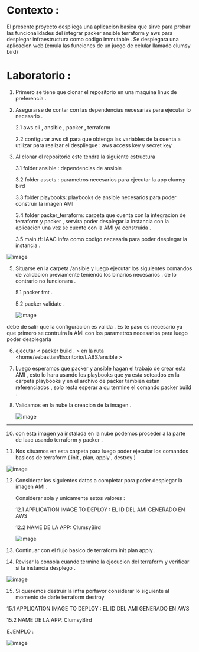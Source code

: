 # Contexto :

El presente proyecto despliega una aplicacion basica que sirve para probar las funcionalidades del integrar packer ansible terraform y aws para desplegar infraestructura como codigo immutable . Se desplegara una aplicacion web (emula las funciones de un juego de celular llamado clumsy bird) 

# Laboratorio :
1. Primero se tiene que clonar el repositorio en una maquina linux de preferencia .
2. Asegurarse de contar con las dependencias necesarias para ejecutar lo necesario .
   
   2.1 aws cli , ansible , packer , terraform

   2.2 configurar aws cli para que obtenga las variables de la cuenta a utilizar para realizar el despliegue : aws access key y secret key . 

4. Al clonar el repositorio este tendra la siguiente estructura
   
   3.1 folder ansible : dependencias de ansible
   
   3.2 folder assets : parametros necesarios para ejecutar la app clumsy bird

   3.3 folder playbooks: playbooks de ansible necesarios para poder construir la imagen AMI
   
   3.4 folder packer_terraform: carpeta que cuenta con la integracion de terraform y packer , servira poder desplegar la instancia con la aplicacion una vez se cuente con la AMI ya construida .

   3.5 main.tf: IAAC infra como codigo necesaria para poder desplegar la instancia . 
   
![image](https://github.com/user-attachments/assets/2b512e89-52cf-478d-87ad-ef813a0877d7)


5. Situarse en la carpeta /ansible y luego ejecutar los siguientes comandos de validacion previamente teniendo los binarios necesarios . de lo contrario no funcionara .

   5.1 packer fmt .
   
   5.2 packer validate .


   ![image](https://github.com/user-attachments/assets/6502293c-2e19-4821-9bff-44346302be93)


 debe de salir que la configuracion es valida . Es te paso es necesario ya que primero se contruira la AMI con los parametros necesarios para luego poder desplegarla 

 

6. ejecutar  <  packer build . >  en la ruta   <home/sebastian/Escritorio/LABS/ansible >

7. Luego esperamos que packer y ansible hagan el trabajo de crear esta AMI , esto lo hara usando los playbooks que ya esta seteados en la carpeta playbooks y en el archivo de packer tambien estan referenciados , solo resta esperar a qu termine el comando packer build .

8. Validamos en la nube la creacion de la imagen .

   ![image](https://github.com/user-attachments/assets/70737748-7752-48b2-beaa-3fa21158e511)

---------------------------------------------------------------------------------------------------------------------------------------------------------------------------------------------------------------

10. con esta imagen ya instalada en la nube podemos proceder a la parte de Iaac usando terraform y packer .

11. Nos situamos en esta carpeta para luego poder ejecutar los comandos basicos de terraform ( init , plan, apply , destroy )

![image](https://github.com/user-attachments/assets/5bae30f5-5922-4cf5-b187-6e6ad0729793)

12. Considerar los siguientes datos a completar para poder desplegar la imagen AMI .

      Considerar sola y unicamente estos valores :

    
    12.1 APPLICATION IMAGE TO DEPLOY : EL ID DEL AMI GENERADO EN AWS


    12.2 NAME DE LA APP: ClumsyBird


    ![image](https://github.com/user-attachments/assets/f53a81bf-8336-44d9-8156-fec09588fbf2)



13. Continuar con el flujo basico de terraform init plan apply .


14. Revisar la consola cuando termine la ejecucion del terraform y verificar si la instancia desplego .


![image](https://github.com/user-attachments/assets/add2c63d-b1c8-43e7-940a-893df2aed447)

15. Si queremos destruir la infra porfavor considerar lo siguiente al momento de darle terraform destroy

    

   15.1 APPLICATION IMAGE TO DEPLOY : EL ID DEL AMI GENERADO EN AWS

   

   15.2 NAME DE LA APP: ClumsyBird



   EJEMPLO : 


   ![image](https://github.com/user-attachments/assets/be112ca9-ab50-42ed-a6df-b66a0bd93092)



   
   

